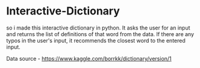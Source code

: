 # Interactive-Dictionary
so i made this interactive dictionary in python. It asks the user for an input and returns the list of definitions of that word from the data. If there are any typos in the user's input, it recommends the closest word to the entered input.

Data source - https://www.kaggle.com/borrkk/dictionary/version/1
